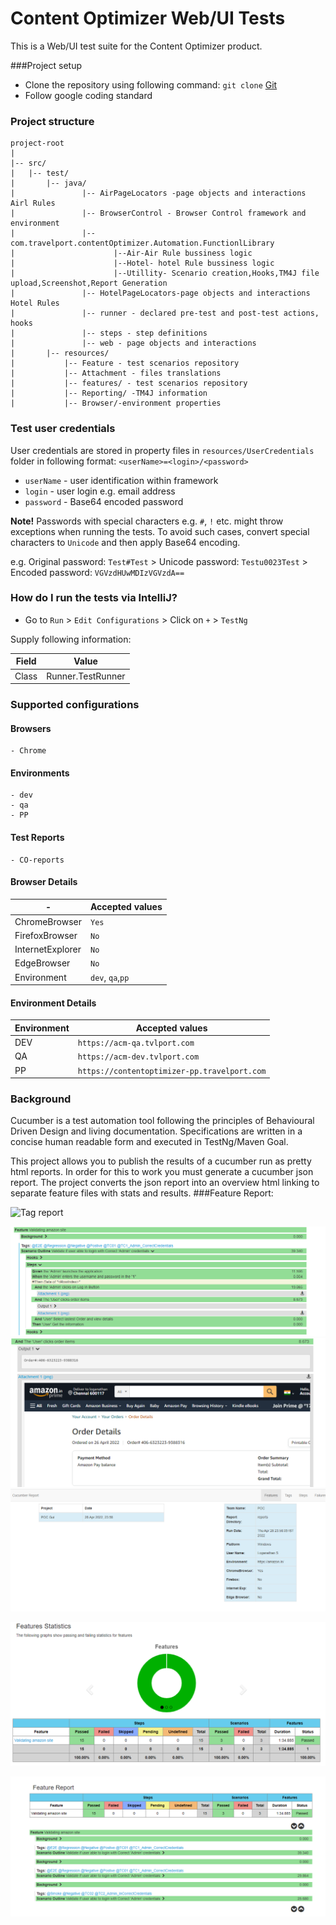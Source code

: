 # Content Optimizer Web/UI Tests #

This is a Web/UI test suite for the Content Optimizer product.

###Project setup
* Clone the repository using following command: `git clone` [Git](https://gitbucket.tvlport.com/git/loganat.sengottaiyan/ACM_UI_Automation.git)
* Follow google coding standard

### Project structure
```
project-root
|
|-- src/
|   |-- test/
|       |-- java/
|               |-- AirPageLocators -page objects and interactions Airl Rules 
|               |-- BrowserControl - Browser Control framework and environment
|               |-- com.travelport.contentOptimizer.Automation.FunctionlLibrary
|                      |--Air-Air Rule bussiness logic
|                      |--Hotel- hotel Rule bussiness logic
|                      |--Utillity- Scenario creation,Hooks,TM4J file upload,Screenshot,Report Generation
|               |-- HotelPageLocators-page objects and interactions Hotel Rules
|               |-- runner - declared pre-test and post-test actions, hooks
|               |-- steps - step definitions
|               |-- web - page objects and interactions
|       |-- resources/
|           |-- Feature - test scenarios repository
|           |-- Attachment - files translations
|           |-- features/ - test scenarios repository
|           |-- Reporting/ -TM4J information
|           |-- Browser/-environment properties 

```

### Test user credentials
User credentials are stored in property files in `resources/UserCredentials` folder in following format:
`<userName>=<login>/<password>`
* `userName` - user identification within framework
* `login` - user login e.g. email address
* `password` - Base64 encoded password

**Note!** Passwords with special characters e.g. `#`, `!` etc. might throw exceptions when running the tests.
To avoid such cases, convert special characters to `Unicode` and then apply Base64 encoding.

e.g. Original password: `Test#Test` > Unicode password: `Testu0023Test` > Encoded password: `VGVzdHUwMDIzVGVzdA==`

### How do I run the tests via IntelliJ?
* Go to `Run` > `Edit Configurations` > Click on `+` > `TestNg`

Supply following information:

Field     | Value
--------- |---------
Class     | Runner.TestRunner


### Supported configurations

#### Browsers
    - Chrome

#### Environments
    - dev
    - qa
    - PP
#### Test Reports
    - CO-reports
    

#### Browser  Details

\-                 | Accepted values
---------          | ---------    
ChromeBrowser      |  `Yes`
FirefoxBrowser     |  `No`  
InternetExplorer   |  `No`
EdgeBrowser        |  `No`
Environment        |  `dev`, `qa`,`pp`
#### Environment Details

Environment             | Accepted values
---------          | ---------    
DEV      |  `https://acm-qa.tvlport.com`
QA       |  `https://acm-dev.tvlport.com`
PP       |  `https://contentoptimizer-pp.travelport.com`

### Background

Cucumber is a test automation tool following the principles of Behavioural Driven Design and living documentation. Specifications are written in a concise human readable form and executed in TestNg/Maven Goal.

This project allows you to publish the results of a cucumber run as pretty html reports. In order for this to work you must generate a cucumber json report. The project converts the json report into an overview html linking to separate feature files with stats and results.
###Feature Report:

![Tag report](./TestReport.png)

![img_3.png](img_3.png)
![img_4.png](img_4.png)
![img.png](img.png)

![img_1.png](img_1.png)

![img_2.png](img_2.png)
